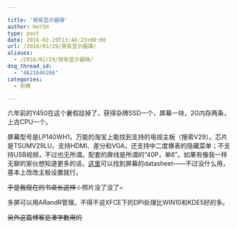 ```yaml
---

title: '我有显示器辣'
author: HeYSH
type: post
date: 2016-02-29T13:46:23+00:00
url: /2016/02/29/我有显示器辣/
aliases:
  - /2016/02/29/我有显示器辣/
dsq_thread_id:
  - "4621646266"
categories:
  - 折腾

---
```

六年前的Y450在这个暑假挂掉了，获得杂牌SSD一个，屏幕一块，2G内存两条，上古CPU一个。

屏幕型号是LP140WH1，万能的淘宝上能找到支持的电视主板（搜索V29）。芯片是TSUMV29LU，支持HDMI、差分和VGA，还支持中二度爆表的隐藏菜单；不支持USB视频，不过也无所谓。配套的屏线是所谓的“40P，单6”。如果有像我一样无聊的家伙想知道更多的话，[这里](http://file.datasheet.netdna-cdn.com/PDF/LP140WH1-TLA1-PDF/708049)可以找到屏幕的datasheet——不过没什么用，基本上改改主板设置就行。

~~于是我现在的书桌长这样：~~照片没了没了\~

多屏可以用ARandR管理。不得不说XFCE下的DPI处理比WIN10和KDE5好的多。

~~另外这篇博客是凑字数用的~~
